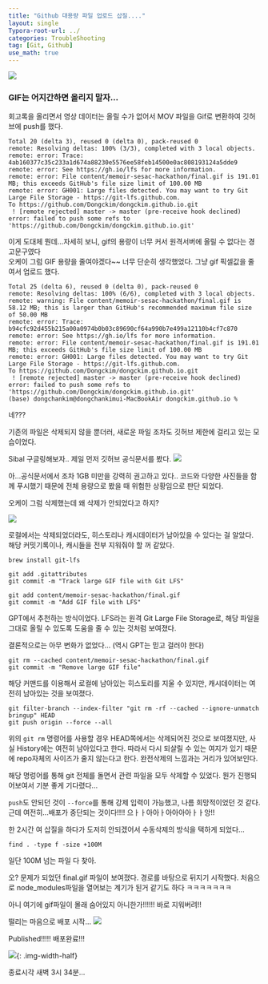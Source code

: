 ```yaml
---
title: "Github 대용량 파일 업로드 삽질...."
layout: single
Typora-root-url: ../
categories: TroubleShooting
tag: [Git, Github]
use_math: true
---
```


![]({{site.url}}/images/2024-08-05-gihub-largefile/Stella.png)
### GIF는 어지간하면 올리지 말자...
회고록을 올리면서 영상 데이터는 올릴 수가 없어서 MOV 파일을 Gif로 변환하여 깃허브에 push를 했다.

```shell
Total 20 (delta 3), reused 0 (delta 0), pack-reused 0
remote: Resolving deltas: 100% (3/3), completed with 3 local objects.
remote: error: Trace: 4ab160377c35c233a1d674a88230e5576ee58feb14500e0ac808193124a5dde9
remote: error: See https://gh.io/lfs for more information.
remote: error: File content/memoir-sesac-hackathon/final.gif is 191.01 MB; this exceeds GitHub's file size limit of 100.00 MB
remote: error: GH001: Large files detected. You may want to try Git Large File Storage - https://git-lfs.github.com.
To https://github.com/Dongckim/dongckim.github.io.git
 ! [remote rejected] master -> master (pre-receive hook declined)
error: failed to push some refs to 'https://github.com/Dongckim/dongckim.github.io.git'
```

이게 도대체 뭔데...자세히 보니, gif의 용량이 너무 커서 원격서버에 올릴 수 없다는 경고문구였다<br/>
오케이 그럼 GIF 용량을 줄여야겠다~~ 너무 단순히 생각했었다. 그냥 gif 픽셀값을 줄여서 업로드 했다.

```shell
Total 25 (delta 6), reused 0 (delta 0), pack-reused 0
remote: Resolving deltas: 100% (6/6), completed with 3 local objects.
remote: warning: File content/memoir-sesac-hackathon/final.gif is 58.12 MB; this is larger than GitHub's recommended maximum file size of 50.00 MB
remote: error: Trace: b94cfc92d455b215a00a0974b0b03c89690cf64a990b7e499a12110b4cf7c870
remote: error: See https://gh.io/lfs for more information.
remote: error: File content/memoir-sesac-hackathon/final.gif is 191.01 MB; this exceeds GitHub's file size limit of 100.00 MB
remote: error: GH001: Large files detected. You may want to try Git Large File Storage - https://git-lfs.github.com.
To https://github.com/Dongckim/dongckim.github.io.git
 ! [remote rejected] master -> master (pre-receive hook declined)
error: failed to push some refs to 'https://github.com/Dongckim/dongckim.github.io.git'
(base) dongchankim@dongchankimui-MacBookAir dongckim.github.io % 
```
네???

기존의 파일은 삭제되지 않을 뿐더러, 새로운 파일 조차도 깃허브 제한에 걸리고 있는 모습이었다.

Sibal 구글링해보자.. 제일 먼저 깃허브 공식문서를 봤다.
![]({{site.url}}/images/2024-08-05-gihub-largefile/size.png)

아...공식문서에서 조차 1GB 미만을 강력히 권고하고 있다.. 코드와 다양한 사진들을 함께 푸시했기 때문에 전체 용량으로 봤을 때 위험한 상황임으로 판단 되었다.

오케이 그럼 삭제했는데 왜 삭제가 안되었다고 하지?

![]({{site.url}}/images/2024-08-05-gihub-largefile/history.png)

로컬에서는 삭제되었더라도, 히스토리나 캐시데이터가 남아있을 수 있다는 걸 알았다. 해당 커밋기록이나, 캐시들을 전부 지워줘야 할 꺼 같았다.

```shell
brew install git-lfs

git add .gitattributes
git commit -m "Track large GIF file with Git LFS"

git add content/memoir-sesac-hackathon/final.gif
git commit -m "Add GIF file with LFS"
```
GPT에서 추천하는 방식이었다. LFS라는 원격 Git Large File Storage로, 해당 파일을 그대로 올릴 수 있도록 도움을 줄 수 있는 것처럼 보여졌다.

결론적으로는 아무 변화가 없었다... (역시 GPT는 믿고 걸러야 한다)

```shell
git rm --cached content/memoir-sesac-hackathon/final.gif
git commit -m "Remove large GIF file"
```
해당 커맨드를 이용해서 로컬에 남아있는 히스토리를 지울 수 있지만, 캐시데이터는 여전히 남아있는 것을 보여졌다.

```shell
git filter-branch --index-filter "git rm -rf --cached --ignore-unmatch bringup" HEAD
git push origin --force --all
```
위의 `git rm` 명령어를 사용할 경우 HEAD쪽에서는 삭제되어진 것으로 보여졌지만, 사실 History에는 여전히 남아있다고 한다.
따라서 다시 되살릴 수 있는 여지가 있기 때문에 repo자체의 사이즈가 줄지 않는다고 한다. 완전삭제의 느낌과는 거리가 있어보인다.

해당 명렁어를 통해 git 전체를 돌면서 관련 파일을 모두 삭제할 수 있었다. 뭔가 진행되어보여서 기분 좋게 기다렸다...

`push`도 안되던 것이 `--force`를 통해 강제 입력이 가능했고, 나름 희망적이었던 것 같다.
근데 여전히...배포가 중단되는 것이다!!!! 으ㅏㅏ아아ㅏ아아아아ㅏㅏ앙!!

한 2시간 여 삽질을 하다가 도저히 안되겠어서 수동삭제의 방식을 택하게 되었다...
```shell
find . -type f -size +100M
```
일단 100M 넘는 파일 다 찾아.

오? 문제가 되었던 final.gif 파일이 보여졌다. 경로를 바탕으로 뒤지기 시작했다. 처음으로 node_modules파일을 열어보는 계기가 된거 같기도 하다 ㅋㅋㅋㅋㅋㅋㅋ

아니 여기에 gif파일이 몰래 숨어있지 아니한가!!!!!! 바로 지워버려!!

떨리는 마음으로 배포 시작...
![]({{site.url}}/images/2024-08-05-gihub-largefile/published.png)

Published!!!!! 배포완료!!!

![]({{site.url}}/images/2024-08-05-gihub-largefile/die.png){: .img-width-half}

종료시각 새벽 3시 34분...